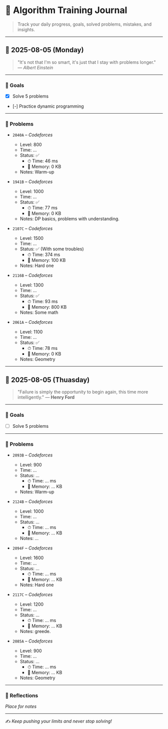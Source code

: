 # 📘 Algorithm Training Journal

> Track your daily progress, goals, solved problems, mistakes, and insights.

---

## 📅 2025-08-05 (Monday)

> "It's not that I'm so smart, it's just that I stay with problems longer."  
> — *Albert Einstein*

---

### 🎯 Goals

- [x] Solve 5 problems  
- [-] Practice dynamic programming  

---

### 🧩 Problems

- `2040A` – *Codeforces*  
  - Level: 800  
  - Time: ...  
  - Status: ✅  
    - ⏱ Time: 46 ms  
    - 🧠 Memory: 0 KB
  - Notes: Warm-up  

- `1941B` – *Codeforces*  
  - Level: 1000  
  - Time: ...  
  - Status: ✅
    - ⏱ Time: 77 ms  
    - 🧠 Memory: 0 KB  
  - Notes: DP basics, problems with understanding.  

- `2107C` – *Codeforces*  
  - Level: 1500  
  - Time: ...  
  - Status: ✅ (With some troubles)
    - ⏱ Time: 374 ms  
    - 🧠 Memory: 100 KB  
  - Notes: Hard one  

- `2116B` – *Codeforces*  
  - Level: 1300  
  - Time: ...  
  - Status: ✅
    - ⏱ Time: 93 ms  
    - 🧠 Memory: 800 KB  
  - Notes: Some math  

- `2061A` – *Codeforces*  
  - Level: 1100  
  - Time: ...  
  - Status: ✅
    - ⏱ Time: 78 ms  
    - 🧠 Memory: 0 KB 
  - Notes: Geometry  

---
## 📅 2025-08-05 (Thuasday)

> "Failure is simply the opportunity to begin again, this time more intelligently."
> — **Henry Ford**


---

### 🎯 Goals

- [ ] Solve 5 problems  

---

### 🧩 Problems

- `2093B` – *Codeforces*  
  - Level: 900  
  - Time: ...  
  - Status: ...  
    - ⏱ Time: ... ms  
    - 🧠 Memory: ... KB
  - Notes: Warm-up  

- `2124B` – *Codeforces*  
  - Level: 1000  
  - Time: ...  
  - Status: ...
    - ⏱ Time: ... ms  
    - 🧠 Memory: ... KB  
  - Notes: ...  

- `2094F` – *Codeforces*  
  - Level: 1600  
  - Time: ...  
  - Status: ...
    - ⏱ Time: ... ms  
    - 🧠 Memory: ... KB  
  - Notes: Hard one  

- `2117C` – *Codeforces*  
  - Level: 1200 
  - Time: ...  
  - Status: ...
    - ⏱ Time: ... ms  
    - 🧠 Memory: ... KB  
  - Notes: greede.  

- `2085A` – *Codeforces*  
  - Level: 900  
  - Time: ...  
  - Status: ...
    - ⏱ Time: ... ms  
    - 🧠 Memory: ... KB 
  - Notes: Geometry  

---

### 🧠 Reflections

_Place for notes_  

---

✍️ *Keep pushing your limits and never stop solving!*
